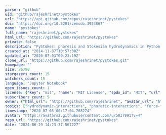 ```yaml
---
parser: "github"
uid: "github/rajeshrinet/pystokes"
url: "https://api.github.com/repos/rajeshrinet/pystokes"
doi: "https://doi.org/10.5281/zenodo.3923867"
name: "pystokes"
full_name: "rajeshrinet/pystokes"
html_url: "https://github.com/rajeshrinet/pystokes"
private: false
description: "PyStokes: phoresis and Stokesian hydrodynamics in Python: https://github.com/rajeshrinet/pystokes"
created_at: "2014-11-07T10:57:30Z"
updated_at: "2020-07-03T09:23:19Z"
clone_url: "https://github.com/rajeshrinet/pystokes.git"
homepage: ""
size: 26790
stargazers_count: 15
watchers_count: 15
language: "Jupyter Notebook"
open_issues_count: 1
license: {"key": "mit", "name": "MIT License", "spdx_id": "MIT", "url": "https://api.github.com/licenses/mit", "node_id": "MDc6TGljZW5zZTEz"}
subscribers_count: 5
owner: {"html_url": "https://github.com/rajeshrinet", "avatar_url": "https://avatars2.githubusercontent.com/u/5037991?v=4", "login": "rajeshrinet", "type": "User"}
topics: ["hydrodynamic-interactions", "phoretic-interactions", "force-fields", "stokesian-hydrodynamics", "active-particles", "colloids", "stokes-flow", "traction", "python", "cython", "phase-separation", "crystallization", "pystokes", "active-colloids", "autophoretic-suspensions"]
timestamp: "2020-07-05 00:17:04.768274"
avatar: "https://avatars2.githubusercontent.com/u/5037991?v=4"
repo_url: "https://github.com/rajeshrinet/pystokes"
date: "2024-06-29 14:23:37.567227"
---
```

